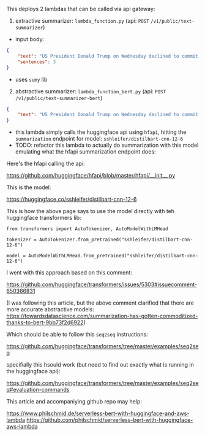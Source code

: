 

This deploys 2 lambdas that can be called via api gateway:

1. extractive summarizer: `lambda_function.py` (api: `POST` `/v1/public/text-summarizer`)
- input body: 

```json
{
    "text": "US President Donald Trump on Wednesday declined to commit to a peaceful transfer of power if he loses the November 3 presidential election.\n\n“We’re going to have to see what happens,” Trump said at a news conference, responding to a question about whether he’d commit to a peaceful transfer of power. “You know that I’ve been complaining very strongly about the ballots, and the ballots are a disaster.”\n\nTrump has been pressing a monthslong campaign against mail-in voting this November by tweeting and speaking out critically about the practice. More states are encouraging mail-in voting to keep voters safe amid the coronavirus pandemic.\n\nThe president, who uses mail-in voting himself, has tried to distinguish between states that automatically send mail ballots to all registered voters and those, like Florida, that send them only to voters who request a mail ballot.\n\nTrump has baselessly claimed widespread mail voting will lead to massive fraud. The five states that routinely send mail ballots to all voters have seen no significant fraud.\n\nFacebook announced it will not accept political ads that seek to claim victory before the results of the 2020 US election are declared, a company spokesman tweeted on Wednesday.\n\nThe move expands the company’s plans, announced earlier this month, to stop accepting new political ads in the week before the election. At the time, Facebook said political advertisers could resume creating new ads after Election Day.\n\nDemocrats have warned of a “red mirage” on election night, citing expected delays in counting a record number of mail-in ballots this year, and raised concerns that Trump could use Facebook to convince people he had won.",
    "sentences": 3
}
```

- uses `sumy` lib

2. abstractive summarizer: `lambda_function_bert.py` (api: `POST` `/v1/public/text-summarizer-bert`)

```json
{
    "text": "US President Donald Trump on Wednesday declined to commit to a peaceful transfer of power if he loses the November 3 presidential election.\n\n“We’re going to have to see what happens,” Trump said at a news conference, responding to a question about whether he’d commit to a peaceful transfer of power. “You know that I’ve been complaining very strongly about the ballots, and the ballots are a disaster.”\n\nTrump has been pressing a monthslong campaign against mail-in voting this November by tweeting and speaking out critically about the practice. More states are encouraging mail-in voting to keep voters safe amid the coronavirus pandemic.\n\nThe president, who uses mail-in voting himself, has tried to distinguish between states that automatically send mail ballots to all registered voters and those, like Florida, that send them only to voters who request a mail ballot.\n\nTrump has baselessly claimed widespread mail voting will lead to massive fraud. The five states that routinely send mail ballots to all voters have seen no significant fraud.\n\nFacebook announced it will not accept political ads that seek to claim victory before the results of the 2020 US election are declared, a company spokesman tweeted on Wednesday.\n\nThe move expands the company’s plans, announced earlier this month, to stop accepting new political ads in the week before the election. At the time, Facebook said political advertisers could resume creating new ads after Election Day.\n\nDemocrats have warned of a “red mirage” on election night, citing expected delays in counting a record number of mail-in ballots this year, and raised concerns that Trump could use Facebook to convince people he had won.",
}
```

- this lambda simply calls the huggingface api using `hfapi`, hitting the `summarization` endpoint for model: `sshleifer/distilbart-cnn-12-6`
- TODO: refactor this lambda to actually do summarization with this model emulating what the hfapi summarization endpoint does:

Here's the hfapi calling the api:

https://github.com/huggingface/hfapi/blob/master/hfapi/__init__.py

This is the model: 

https://huggingface.co/sshleifer/distilbart-cnn-12-6

This is how the above page says to use the model directly with teh huggingface transformers lib:

```
from transformers import AutoTokenizer, AutoModelWithLMHead

tokenizer = AutoTokenizer.from_pretrained("sshleifer/distilbart-cnn-12-6")

model = AutoModelWithLMHead.from_pretrained("sshleifer/distilbart-cnn-12-6")
```

I went with this approach based on this comment:

https://github.com/huggingface/transformers/issues/5303#issuecomment-650366831

(I was following this article, but the above comment clarified that there are more accurate abstractive models: https://towardsdatascience.com/summarization-has-gotten-commoditized-thanks-to-bert-9bb73f2d6922)

Which should be able to follow this `seq2seq` instructions:

https://github.com/huggingface/transformers/tree/master/examples/seq2seq

specifially this hsould work (but need to find out exactly what is running in the huggingface api):

https://github.com/huggingface/transformers/tree/master/examples/seq2seq#evaluation-commands


This article and accompaniying github repo may help:

https://www.philschmid.de/serverless-bert-with-huggingface-and-aws-lambda
https://github.com/philschmid/serverless-bert-with-huggingface-aws-lambda

